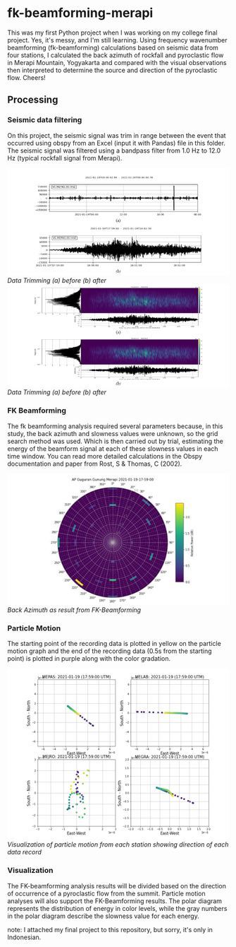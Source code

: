 # fk-beamforming-merapi

This was my first Python project when I was working on my college final project. Yes, it's messy, and I'm still learning. Using frequency wavenumber beamforming (fk-beamforming) calculations based on seismic data from four stations, I calculated the back azimuth of rockfall and pyroclastic flow in Merapi Mountain, Yogyakarta and compared with the visual observations then interpreted to determine the source and direction of the pyroclastic flow. Cheers!

## Processing

### Seismic data filtering

On this project, the seismic signal was trim in range between the event that occurred using obspy from an Excel (input it with Pandas) file in this folder.
The seismic signal was filtered using a bandpass filter from 1.0 Hz to 12.0 Hz (typical rockfall signal from Merapi).

![Semantic description of image](/assets/img/Data-Trimming.png "Data Trimming (a) before (b) after")<br>
_Data Trimming (a) before (b) after_
![Semantic description of image](/assets/img/Data_Filtering.png "Data Filtering 1.0 Hz to 12.0Hz (a) before (b) after") <br>
_Data Trimming (a) before (b) after_

### FK Beamforming

The fk beamforming analysis required several parameters because, in this study, the back azimuth and slowness values were unknown, so the grid search method was used.
Which is then carried out by trial, estimating the energy of the beamform signal at each of these slowness values in each time window. You can read more detailed calculations in the Obspy documentation and paper from Rost, S & Thomas, C (2002).

![Semantic description of image](/assets/img/FK-Beamforming.png "FK-Beamforming") <br>
_Back Azimuth as result from FK-Beamforming_

### Particle Motion

The starting point of the recording data is plotted in yellow on the particle motion graph and the end of the recording data (0.5s from the starting point) is plotted in purple along with the color gradation.

![Semantic description of image](/assets/img/Particle-Motion.png "Particla Motion") <br>
_Visualization of particle motion from each station showing direction of each data record_

### Visualization

The FK-beamforming analysis results will be divided based on the direction of occurrence of a pyroclastic flow from the summit. Particle motion analyses will also support the FK-Beamforming results. The polar diagram represents the distribution of energy in color levels, while the gray numbers in the polar diagram describe the slowness value for each energy.

note: I attached my final project to this repository, but sorry, it's only in Indonesian.
